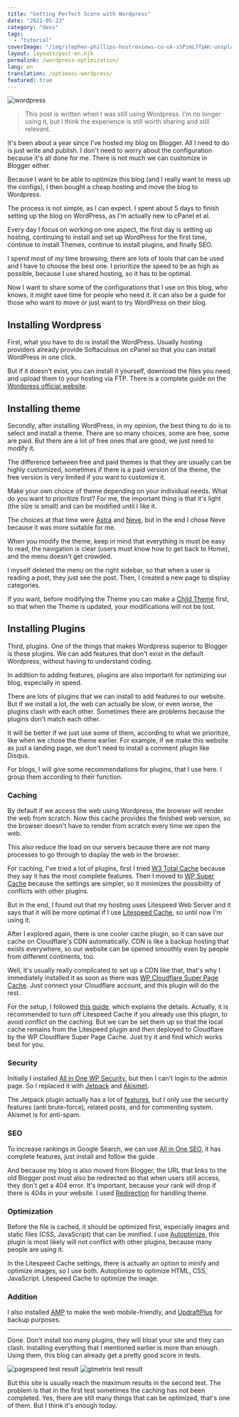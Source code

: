 ```yaml
---
title: "Getting Perfect Score with Wordpress"
date: "2021-05-23"
category: "devs"
tags:
  - "tutorial"
coverImage: "/img/stephen-phillips-hostreviews-co-uk-sSPzmL7fpWc-unsplash.jpg"
layout: layouts/post-en.njk
permalink: /wordpress-optimization/
lang: en
translation: /optimasi-wordpress/
featured: true
---
```


![wordpress](/img/stephen-phillips-hostreviews-co-uk-sSPzmL7fpWc-unsplash.jpg)

> This post is written when I was still using Wordpress. I'm no longer using it, but I think the experience is still worth sharing and still relevant.

It's been about a year since I've hosted my blog on Blogger. All I need to do is just write and publish. I don't need to worry about the configuration because it's all done for me. There is not much we can customize in Blogger either.

Because I want to be able to optimize this blog (and I really want to mess up the configs), I then bought a cheap hosting and move the blog to Wordpress.

The process is not simple, as I can expect. I spent about 5 days to finish setting up the blog on WordPress, as I'm actually new to cPanel et al.

Every day I focus on working on one aspect, the first day is setting up hosting, continuing to install and set up WordPress for the first time, continue to install Themes, continue to install plugins, and finally SEO.

I spend most of my time browsing, there are lots of tools that can be used and I have to choose the best one. I prioritize the speed to be as high as possible, because I use shared hosting, so it has to be optimal.

Now I want to share some of the configurations that I use on this blog, who knows, it might save time for people who need it. It can also be a guide for those who want to move or just want to try WordPress on their blog.

## Installing Wordpress

First, what you have to do is install the WordPress. Usually hosting providers already provide Softaculous on cPanel so that you can install WordPress in one click.

But if it doesn't exist, you can install it yourself, download the files you need and upload them to your hosting via FTP. There is a complete guide on the [Wordpress official website](https://wordpress.org).

## Installing theme

Secondly, after installing WordPress, in my opinion, the best thing to do is to select and install a theme. There are so many choices, some are free, some are paid. But there are a lot of free ones that are good, we just need to modify it.

The difference between free and paid themes is that they are usually can be highly customized, sometimes if there is a paid version of the theme, the free version is very limited if you want to customize it.

Make your own choice of theme depending on your individual needs. What do you want to prioritize first? For me, the important thing is that it's light (the size is small) and can be modified until I like it.

The choices at that time were [Astra](https://wordpress.org/themes/astra/) and [Neve](https://wordpress.org/themes/neve/), but in the end I chose Neve because it was more suitable for me.

When you modify the theme, keep in mind that everything is must be easy to read, the navigation is clear (users must know how to get back to Home), and the menu doesn't get crowded.

I myself deleted the menu on the right sidebar, so that when a user is reading a post, they just see the post. Then, I created a new page to display categories.

If you want, before modifying the Theme you can make a [Child Theme](https://codeable.io/what-is-a-child-theme-wordpress/#:~:text=A%20child%20theme%20is%20a,of%20modifying%20an%20existing%20theme.) first, so that when the Theme is updated, your modifications will not be lost.

## Installing Plugins

Third, plugins. One of the things that makes Wordpress superior to Blogger is these plugins. We can add features that don't exist in the default Wordpress, without having to understand coding.

In addition to adding features, plugins are also important for optimizing our blog, especially in speed.

There are lots of plugins that we can install to add features to our website. But if we install a lot, the web can actually be slow, or even worse, the plugins clash with each other. Sometimes there are problems because the plugins don't match each other.

It will be better if we just use some of them, according to what we prioritize, like when we chose the theme earlier. For example, if we make this website as just a landing page, we don't need to install a comment plugin like Disqus.

For blogs, I will give some recommendations for plugins, that I use here. I group them according to their function.

### Caching

By default if we access the web using Wordpress, the browser will render the web from scratch. Now this cache provides the finished web version, so the browser doesn't have to render from scratch every time we open the web.

This also reduce the load on our servers because there are not many processes to go through to display the web in the browser.

For caching, I've tried a lot of plugins, first I tried [W3 Total Cache](https://wordpress.org/plugins/w3-total-cache/) because they say it has the most complete features. Then I moved to [WP Super Cache](https://wordpress.org/plugins/wp-super-cache/) because the settings are simpler, so it minimizes the possibility of conflicts with other plugins.

But in the end, I found out that my hosting uses Litespeed Web Server and it says that it will be more optimal if I use [Litespeed Cache](https://id.wordpress.org/plugins/litespeed-cache/), so until now I'm using it.

After I explored again, there is one cooler cache plugin, so it can save our cache on Cloudflare's CDN automatically. CDN is like a backup hosting that exists everywhere, so our website can be opened smoothly even by people from different continents, too.

Well, it's usually really complicated to set up a CDN like that, that's why I immediately installed it as soon as there was [WP Cloudflare Super Page Cache](https://wordpress.org/plugins/wp-cloudflare-page-cache/). Just connect your Cloudflare account, and this plugin will do the rest.

For the setup, I followed [this guide](https://webspeedtools.com/litespeed-cache-cloudflare/), which explains the details. Actually, it is recommended to turn off Litespeed Cache if you already use this plugin, to avoid conflict on the caching. But we can be set them up so that the local cache remains from the Litespeed plugin and then deployed to Cloudflare by the WP Cloudflare Super Page Cache. Just try it and find which works best for you.

### Security

Initially I installed [All in One WP Security](https://wordpress.org/plugins/all-in-one-wp-security-and-firewall/), but then I can't login to the admin page. So I replaced it with [Jetpack](https://wordpress.org/plugins/jetpack/) and [Akismet](https://wordpress.org/plugins/akismet/ "https://wordpress.org/plugins/akismet/").

The Jetpack plugin actually has a lot of [features](https://jetpack.com/support/features/), but I only use the security features (anti brute-force), related posts, and for commenting system. Akismet is for anti-spam.

### SEO

To increase rankings in Google Search, we can use [All in One SEO](https://wordpress.org/plugins/all-in-one-seo-pack/), it has complete features, just install and follow the guide .

And because my blog is also moved from Blogger, the URL that links to the old Blogger post must also be redirected so that when users still access, they don't get a 404 error. It's important, because your rank will drop if there is 404s in your website. I used [Redirection](https://wordpress.org/plugins/redirection/) for handling theme.

### Optimization

Before the file is cached, it should be optimized first, especially images and static files (CSS, JavaScript) that can be minified. I use [Autoptimize](https://wordpress.org/plugins/autoptimize/), this plugin is most likely will not conflict with other plugins, because many people are using it.

In the Litespeed Cache settings, there is actually an option to minify and optimize images, so I use both. Autoptimize to optimize HTML, CSS, JavaScript. Litespeed Cache to optimize the image.

### Addition

I also installed [AMP](https://wordpress.org/plugins/amp/) to make the web mobile-friendly, and [UpdraftPlus](https://wordpress.org/plugins/updraftplus/) for backup purposes.

---

Done. Don't install too many plugins, they will bloat your site and they can clash. Installing everything that I mentioned earlier is more than enough. Using them, this blog can already get a pretty good score in tests.

![pagespeed test result](/img/lighthouse.webp)
![gtmetrix test result](/img/gtmetrix.webp)

But this site is usually reach the maximum results in the second test. The problem is that in the first test sometimes the caching has not been completed. Yes, there are still many things that can be optimized, that's one of them. But I think it's enough today.
